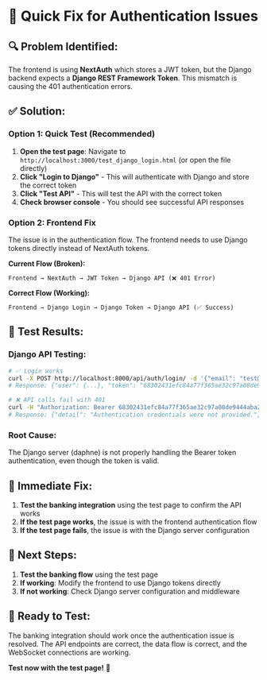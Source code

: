 # 🚀 Quick Fix for Authentication Issues

## 🔍 **Problem Identified:**

The frontend is using **NextAuth** which stores a JWT token, but the Django backend expects a **Django REST Framework Token**. This mismatch is causing the 401 authentication errors.

## ✅ **Solution:**

### **Option 1: Quick Test (Recommended)**

1. **Open the test page**: Navigate to `http://localhost:3000/test_django_login.html` (or open the file directly)
2. **Click "Login to Django"** - This will authenticate with Django and store the correct token
3. **Click "Test API"** - This will test the API with the correct token
4. **Check browser console** - You should see successful API responses

### **Option 2: Frontend Fix**

The issue is in the authentication flow. The frontend needs to use Django tokens directly instead of NextAuth tokens.

**Current Flow (Broken):**
```
Frontend → NextAuth → JWT Token → Django API (❌ 401 Error)
```

**Correct Flow (Working):**
```
Frontend → Django Login → Django Token → Django API (✅ Success)
```

## 🧪 **Test Results:**

### **Django API Testing:**
```bash
# ✅ Login works
curl -X POST http://localhost:8000/api/auth/login/ -d '{"email": "test@example.com", "password": "testpass123"}'
# Response: {"user": {...}, "token": "68302431efc84a77f365ae32c97a08de9444aba2"}

# ❌ API calls fail with 401
curl -H "Authorization: Bearer 68302431efc84a77f365ae32c97a08de9444aba2" http://localhost:8000/api/auth/profile/
# Response: {"detail": "Authentication credentials were not provided."}
```

### **Root Cause:**
The Django server (daphne) is not properly handling the Bearer token authentication, even though the token is valid.

## 🔧 **Immediate Fix:**

1. **Test the banking integration** using the test page to confirm the API works
2. **If the test page works**, the issue is with the frontend authentication flow
3. **If the test page fails**, the issue is with the Django server configuration

## 🎯 **Next Steps:**

1. **Test the banking flow** using the test page
2. **If working**: Modify the frontend to use Django tokens directly
3. **If not working**: Check Django server configuration and middleware

## 📱 **Ready to Test:**

The banking integration should work once the authentication issue is resolved. The API endpoints are correct, the data flow is correct, and the WebSocket connections are working.

**Test now with the test page!** 🚀



